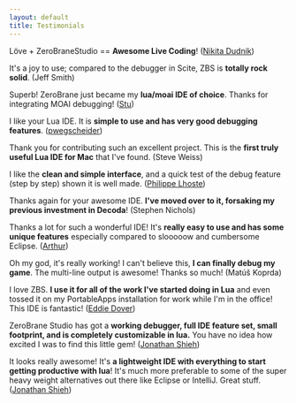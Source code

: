 ```yaml
---
layout: default
title: Testimonials
---
```


Löve + ZeroBraneStudio == **Awesome Live Coding**!
([Nikita Dudnik](http://nikdudnik.com/post/30067678839/ive-spent-last-day-looking-for-a-suitable))

It's a joy to use; compared to the debugger in Scite, ZBS is **totally rock solid**.
(Jeff Smith)

Superb! ZeroBrane just became my **lua/moai IDE of choice**. Thanks for integrating MOAI debugging!
([Stu](http://www.tabletop-terrain.com/))

I like your Lua IDE. It is **simple to use and has very good debugging features**.
([pwegscheider](https://github.com/pwegscheider))

Thank you for contributing such an excellent project. This is the **first truly useful Lua IDE for Mac** that I've found.
(Steve Weiss) 

I like the **clean and simple interface**, and a quick test of the debug feature (step by step) shown it is well made.
([Philippe Lhoste](http://lua-users.org/lists/lua-l/2012-06/msg00854.html))

Thanks again for your awesome IDE. **I've moved over to it, forsaking my previous investment in Decoda**!
(Stephen Nichols)

Thanks a lot for such a wonderful IDE!  It's **really easy to use and has some unique features** especially compared to slooooow and cumbersome Eclipse.
([Arthur](https://github.com/toiffel))

Oh my god, it's really working! I can't believe this, **I can finally debug my game**. The multi-line output is awesome! Thanks so much!
(Matúš Koprda)

I love ZBS. **I use it for all of the work I've started doing in Lua** and even tossed it on my PortableApps installation for work while I'm in the office! This IDE is fantastic!
([Eddie Dover](https://github.com/EddieDover))

ZeroBrane Studio has got a **working debugger, full IDE feature set, small footprint, and is completely customizable in lua.**  You have no idea how excited I was to find this little gem!
([Jonathan Shieh](https://github.com/Odie))

It looks really awesome! It's **a lightweight IDE with everything to start getting productive with lua**!  It's much more preferable to some of the super heavy weight alternatives out there like Eclipse or IntelliJ.  Great stuff.
([Jonathan Shieh](https://github.com/Odie))
